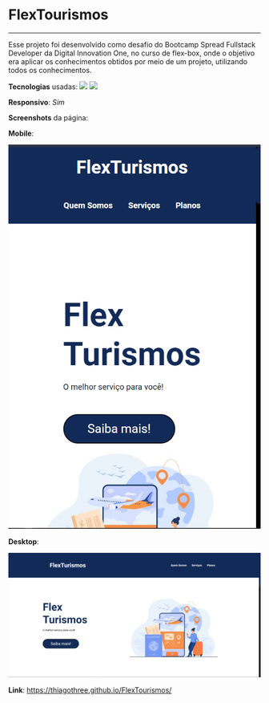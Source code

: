 # FlexTourismos
----------------
Esse projeto foi desenvolvido como desafio do Bootcamp Spread Fullstack Developer da Digital Innovation One, no curso de flex-box, onde o objetivo era aplicar os conhecimentos obtidos por meio de um projeto, utilizando todos os conhecimentos.


**Tecnologias** usadas: <img src="https://img.shields.io/badge/HTML-239120?style=for-the-badge&logo=html5&logoColor=black" /> <img src="https://img.shields.io/badge/CSS-239120?&style=for-the-badge&logo=css3&logoColor=blue">

**Responsivo**: *Sim*

**Screenshots** da página:

**Mobile**:

<a href="https://thiagothree.github.io/instagram-login-page/"><img src="assets/images/mobile-screenshot.png"></a>

**Desktop**:

<a href="https://thiagothree.github.io/instagram-login-page/"><img src="assets/images/desktop-screenshot.png"></a>

**Link**: https://thiagothree.github.io/FlexTourismos/